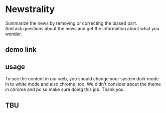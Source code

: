 # Newstrality
Summarize the news by removing or correcting the biased part.   
And ask questions about the news and get the information about what you wonder.
## demo link

## usage
To see the content in our web, you should change your system dark mode in to white mode and also chrome, too.   We didn't consider about the theme in chrome and pc so make sure doing this job. Thank you.
## TBU
